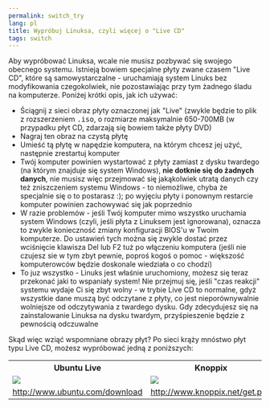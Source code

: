 ```yaml
---
permalink: switch_try
lang: pl
title: Wypróbuj Linuksa, czyli więcej o "Live CD"
tags: switch
---
```


Aby wypróbować Linuksa, wcale nie musisz pozbywać się swojego
obecnego systemu. Istnieją bowiem specjalne płyty zwane czasem "Live CD",
które są samowystarczalne - uruchamiają system Linuks bez modyfikowania
czegokolwiek, nie pozostawiając przy tym żadnego śladu na komputerze.
Poniżej krótki opis, jak ich używać:

<ul>

<li>Ściągnij z sieci obraz płyty oznaczonej jak "Live" (zwykle będzie
to plik z rozszerzeniem <tt>.iso</tt>, o rozmiarze maksymalnie 650-700MB
(w przypadku płyt CD, zdarzają się bowiem także płyty DVD)</li>

<li>Nagraj ten obraz na czystą płytę</li>

<li>Umieść tą płytę w napędzie komputera, na którym chcesz jej użyć,
następnie zrestartuj komputer</li>

<li>Twój komputer powinien wystartować z płyty zamiast z dysku twardego
(na którym znajduje się system Windows), <b>nie dotknie się do żadnych
danych</b>, nie musisz więc przejmować się jakąkolwiek utratą danych czy
też zniszczeniem systemu Windows - to niemożliwe, chyba że specjalnie
się o to postarasz :); po wyjęciu płyty i ponownym restarcie komputer
powinien zachowywać się jak poprzednio</li>

<li>W razie problemów - jeśli Twój komputer mimo wszystko uruchamia system
Windows (czyli, jeśli płyta z Linuksem jest ignorowana), oznacza to
zwykle konieczność zmiany konfiguracji BIOS'u w Twoim komputerze.
Do ustawień tych można się zwykle dostać przez wciśnięcie klawisza
Del lub F2 tuż po włączeniu komputera (jeśli nie czujesz sie w tym zbyt
pewnie, poproś kogoś o pomoc - większość komputerowców będzie doskonale
wiedziała o co chodzi)</li>

<li>To juz wszystko - Linuks jest właśnie uruchomiony, możesz się teraz
przekonać jaki to wspaniały system! Nie przejmuj się, jeśli "czas reakcji"
systemu wydaje Ci się zbyt wolny - w trybie Live CD to normalne, gdyż
wszystkie dane muszą być odczytane z płyty, co jest nieporównywalnie
wolniejsze od odczytywania z twardego dysku. Gdy zdecydujesz się na
zainstalowanie Linuksa na dysku twardym, przyśpieszenie będzie
z pewnością odczuwalne</li>

</ul>

Skąd więc wziąć wspomniane obrazy płyt? Po sieci krąży mnóstwo płyt
typu Live CD, możesz wypróbować jedną z poniższych:

<table cols="2">
<tr>
<th>Ubuntu Live</th>
<th>Knoppix</th>
</tr>

<tr>
<td><a href="/img/ubuntu.png"><img src="/img/ubuntu_thumbnail.png" /></a></td>
<td><a href="/img/knoppix.png"><img src="/img/knoppix_thumbnail.png" /></a></td>
</tr>

<tr>
<td><a 
href="http://www.ubuntu.com/download">http://www.ubuntu.com/download</a></td>
<td><a 
href="http://www.knoppix.net/get.php">http://www.knoppix.net/get.php</a></td>
</tr>

</table>

